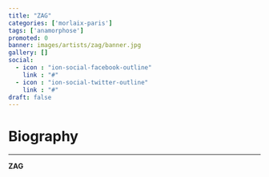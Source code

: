 ```yaml
---
title: "ZAG"
categories: ['morlaix-paris']
tags: ['anamorphose']
promoted: 0
banner: images/artists/zag/banner.jpg
gallery: []
social:
  - icon : "ion-social-facebook-outline"
    link : "#"
  - icon : "ion-social-twitter-outline"
    link : "#"
draft: false
---
```


# Biography
---

**ZAG**